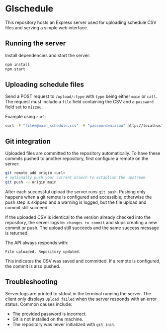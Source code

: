 # GIschedule

This repository hosts an Express server used for uploading schedule CSV files and serving a simple web interface.

## Running the server

Install dependencies and start the server:

```bash
npm install
npm start
```

## Uploading schedule files

Send a POST request to `/upload/:type` with `type` being either `main` or `call`. The request must include a `file` field containing the CSV and a `password` field set to `mizzou`.

Example using `curl`:

```bash
curl -F "file=@main_schedule.csv" -F "password=mizzou" http://localhost:3000/upload/main
```

## Git integration

Uploaded files are committed to the repository automatically. To have these commits pushed to another repository, first configure a remote on the server:

```bash
git remote add origin <url>
# optionally push your current branch to establish the upstream
git push -u origin main
```

After each successful upload the server runs `git push`. Pushing only happens when a git remote is configured and accessible; otherwise the push step is skipped and a warning is logged, but the file upload and commit still succeed.

If the uploaded CSV is identical to the version already checked into the repository, the server logs `No changes to commit` and skips creating a new commit or push. The upload still succeeds and the same success message is returned.

The API always responds with:

```
File uploaded. Repository updated.
```

This indicates the CSV was saved and committed. If a remote is configured, the commit is also pushed.

## Troubleshooting

Server logs are printed to stdout in the terminal running the server. The client
only displays `Upload failed` when the server responds with an error status.
Common causes include:

- The provided password is incorrect.
- Git is not installed on the machine.
- The repository was never initialized with `git init`.
